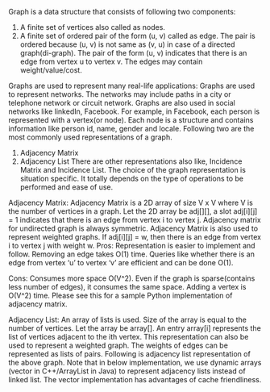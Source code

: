 Graph is a data structure that consists of following two components:
1. A finite set of vertices also called as nodes.
2. A finite set of ordered pair of the form (u, v) called as edge. The pair is ordered because (u, v) is not same as (v, u) in case of a directed graph(di-graph). The pair of the form (u, v) indicates that there is an edge from vertex u to vertex v. The edges may contain weight/value/cost.

Graphs are used to represent many real-life applications: Graphs are used to represent networks. The networks may include paths in a city or telephone network or circuit network. Graphs are also used in social networks like linkedIn, Facebook. For example, in Facebook, each person is represented with a vertex(or node). Each node is a structure and contains information like person id, name, gender and locale.
Following two are the most commonly used representations of a graph.
1. Adjacency Matrix
2. Adjacency List
There are other representations also like, Incidence Matrix and Incidence List. The choice of the graph representation is situation specific. It totally depends on the type of operations to be performed and ease of use.

Adjacency Matrix:
Adjacency Matrix is a 2D array of size V x V where V is the number of vertices in a graph. Let the 2D array be adj[][], a slot adj[i][j] = 1 indicates that there is an edge from vertex i to vertex j. Adjacency matrix for undirected graph is always symmetric. Adjacency Matrix is also used to represent weighted graphs. If adj[i][j] = w, then there is an edge from vertex i to vertex j with weight w.
Pros: Representation is easier to implement and follow. Removing an edge takes O(1) time. Queries like whether there is an edge from vertex ‘u’ to vertex ‘v’ are efficient and can be done O(1).

Cons: Consumes more space O(V^2). Even if the graph is sparse(contains less number of edges), it consumes the same space. Adding a vertex is O(V^2) time.
Please see this for a sample Python implementation of adjacency matrix.



Adjacency List:
An array of lists is used. Size of the array is equal to the number of vertices. Let the array be array[]. An entry array[i] represents the list of vertices adjacent to the ith vertex. This representation can also be used to represent a weighted graph. The weights of edges can be represented as lists of pairs. Following is adjacency list representation of the above graph.
Note that in below implementation, we use dynamic arrays (vector in C++/ArrayList in Java) to represent adjacency lists instead of linked list. The vector implementation has advantages of cache friendliness.
